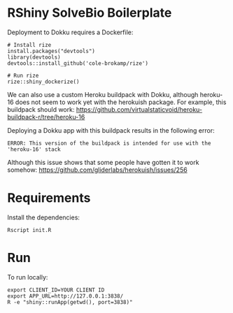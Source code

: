 # RShiny SolveBio Boilerplate

Deployment to Dokku requires a Dockerfile:

    # Install rize
    install.packages("devtools")
    library(devtools)
    devtools::install_github('cole-brokamp/rize')

    # Run rize
    rize::shiny_dockerize()


We can also use a custom Heroku buildpack with Dokku, although heroku-16 does not seem to work yet with the herokuish package. For example, this buildpack should work: https://github.com/virtualstaticvoid/heroku-buildpack-r/tree/heroku-16

Deploying a Dokku app with this buildpack results in the following error:

    ERROR: This version of the buildpack is intended for use with the 'heroku-16' stack


Although this issue shows that some people have gotten it to work somehow: https://github.com/gliderlabs/herokuish/issues/256



# Requirements

Install the dependencies:

    Rscript init.R


# Run

To run locally:

    export CLIENT_ID=YOUR CLIENT ID
    export APP_URL=http://127.0.0.1:3838/
    R -e "shiny::runApp(getwd(), port=3838)"
